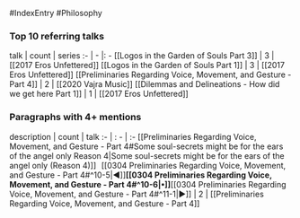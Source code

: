 #IndexEntry #Philosophy

### Top 10 referring talks
talk | count | series
:- | - |: -
[[Logos in the Garden of Souls Part 3]] | 3 | [[2017 Eros Unfettered]]
[[Logos in the Garden of Souls Part 1]] | 3 | [[2017 Eros Unfettered]]
[[Preliminaries Regarding Voice, Movement, and Gesture - Part 4]] | 2 | [[2020 Vajra Music]]
[[Dilemmas and Delineations - How did we get here Part 1]] | 1 | [[2017 Eros Unfettered]]

### Paragraphs with 4+ mentions
description | count | talk
:- | : - | :-
[[Preliminaries Regarding Voice, Movement, and Gesture - Part 4#Some soul-secrets might be for the ears of the angel only Reason 4\|Some soul-secrets might be for the ears of the angel only (Reason 4)]] &nbsp;&nbsp;[[0304 Preliminaries Regarding Voice, Movement, and Gesture - Part 4#^10-5\|◀]]**[[0304 Preliminaries Regarding Voice, Movement, and Gesture - Part 4#^10-6\|•]]**[[0304 Preliminaries Regarding Voice, Movement, and Gesture - Part 4#^11-1\|▶]] | 2 | [[Preliminaries Regarding Voice, Movement, and Gesture - Part 4]]

